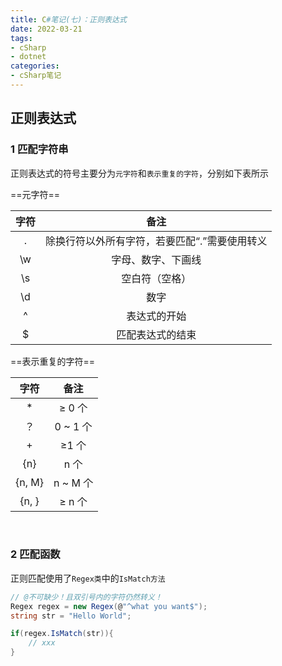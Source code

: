 ```yaml
---
title: C#笔记(七)：正则表达式
date: 2022-03-21
tags:
- cSharp
- dotnet
categories:
- cSharp笔记
---
```


## 正则表达式

### 1 匹配字符串

正则表达式的符号主要分为`元字符`和`表示重复的字符`，分别如下表所示

==元字符==

| 字符 |                     备注                      |
| :--: | :-------------------------------------------: |
|  .   | 除换行符以外所有字符，若要匹配“.”需要使用转义 |
|  \w  |              字母、数字、下画线               |
|  \s  |                空白符（空格）                 |
|  \d  |                     数字                      |
|  ^   |                 表达式的开始                  |
|  $   |               匹配表达式的结束                |



==表示重复的字符==

|  字符  |   备注   |
| :----: | :------: |
|   *    |  ≥ 0 个  |
|   ？   | 0 ~ 1 个 |
|   +    |  ≥1 个   |
|  {n}   |   n 个   |
| {n, M} | n ~ M 个 |
| {n, }  |  ≥ n 个  |

<br>

### 2 匹配函数

正则匹配使用了`Regex类`中的`IsMatch方法`

```C#
// @不可缺少！且双引号内的字符仍然转义！
Regex regex = new Regex(@"^what you want$");
string str = "Hello World";

if(regex.IsMatch(str)){
	// xxx    
}
```